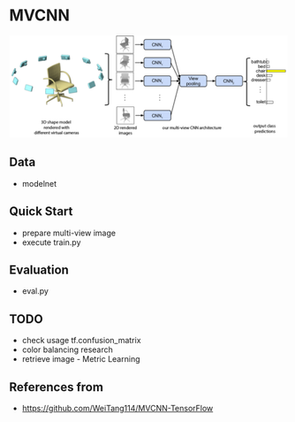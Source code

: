 # MVCNN
![](assets/mvcnn_framework.png)

## Data
- modelnet

## Quick Start
- prepare multi-view image
- execute train.py

## Evaluation
- eval.py

## TODO
- check usage tf.confusion_matrix
- color balancing research
- retrieve image - Metric Learning

## References from
- https://github.com/WeiTang114/MVCNN-TensorFlow
